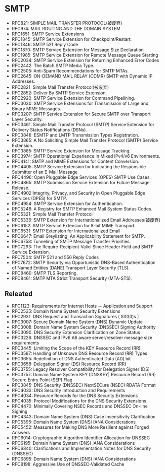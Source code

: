 # SMTP
- RFC821: SIMPLE MAIL TRANSFER PROTOCOL(被废弃)
- RFC974: MAIL ROUTING AND THE DOMAIN SYSTEM
- RFC1651: SMTP Service Extensions
- RFC1845: SMTP Service Extension for Checkpoint/Restart.
- RFC1846: SMTP 521 Reply Code
- RFC1870: SMTP Service Extension for Message Size Declaration
- RFC1985: SMTP Service Extension for Remote Message Queue Starting
- RFC2034: SMTP Service Extension for Returning Enhanced Error Codes
- RFC2442: The Batch SMTP Media Type.
- RFC2505: Anti-Spam Recommendations for SMTP MTAs.
- RFC2645: ON-DEMAND MAIL RELAY (ODMR) SMTP with Dynamic IP Addresses.
- RFC2821: Simple Mail Transfer Protocol(被废弃)
- RFC2852: Deliver By SMTP Service Extension.
- RFC2920: SMTP Service Extension for Command Pipelining.
- RFC3030: SMTP Service Extensions for Transmission of Large and Binary MIME Messages.
- RFC3207: SMTP Service Extension for Secure SMTP over Transport Layer Security.
- RFC3461: Simple Mail Transfer Protocol (SMTP) Service Extension for Delivery Status Notifications (DSNs).
- RFC3848: ESMTP and LMTP Transmission Types Registration.
- RFC3865: A No Soliciting Simple Mail Transfer Protocol (SMTP) Service Extension.
- RFC3885: SMTP Service Extension for Message Tracking.
- RFC3974: SMTP Operational Experience in Mixed IPv4/v6 Environments.
- RFC4141: SMTP and MIME Extensions for Content Conversion.
- RFC4405: SMTP Service Extension for Indicating the Responsible Submitter of an E-Mail Message
- RFC4496: Open Pluggable Edge Services (OPES) SMTP Use Cases.
- RFC4865: SMTP Submission Service Extension for Future Message Release.
- RFC4902 Integrity, Privacy, and Security in Open Pluggable Edge Services (OPES) for SMTP.
- RFC4954: SMTP Service Extension for Authentication. 
- RFC5248: A Registry for SMTP Enhanced Mail System Status Codes.
- RFC5321: Simple Mail Transfer Protocol
- RFC5336: SMTP Extension for Internationalized Email Addresses(被废弃)
- RFC6152: SMTP Service Extension for 8-bit MIME Transport.
- RFC6531: SMTP Extension for Internationalized Email
- RFC6647: Email Greylisting: An Applicability Statement for SMTP.
- RFC6758: Tunneling of SMTP Message Transfer Priorities.
- RFC7293: The Require-Recipient-Valid-Since Header Field and SMTP Service Extension.
- RFC7504: SMTP 521 and 556 Reply Codes
- RFC7672: SMTP Security via Opportunistic DNS-Based Authentication of Named Entities (DANE) Transport Layer Security (TLS).
- RFC8460: SMTP TLS Reporting.
- RFC8461: SMTP MTA Strict Transport Security (MTA-STS).
## Releated
- RFC1123: Requirements for Internet Hosts -- Application and Support
- RFC2535: Domain Name System Security Extensions
- RFC2931: DNS Request and Transaction Signatures ( SIG(0)s )
- RFC3007: Secure Domain Name System (DNS) Dynamic Update
- RFC3008: Domain Name System Security (DNSSEC) Signing Authority
- RFC3090: DNS Security Extension Clarification on Zone Status
- RFC3226: DNSSEC and IPv6 A6 aware server/resolver message size requirements
- RFC3445: Limiting the Scope of the KEY Resource Record (RR)
- RFC3597: Handling of Unknown DNS Resource Record (RR) Types
- RFC3655: Redefinition of DNS Authenticated Data (AD) bit
- RFC3658: Delegation Signer (DS) Resource Record (RR)
- RFC3755: Legacy Resolver Compatibility for Delegation Signer (DS)
- RFC3757: Domain Name System KEY (DNSKEY) Resource Record (RR) Secure Entry Point (SEP) Flag
- RFC3845: DNS Security (DNSSEC) NextSECure (NSEC) RDATA Format
- RFC4033: DNS Security Introduction and Requirements
- RFC4034: Resource Records for the DNS Security Extensions
- RFC4035: Protocol Modifications for the DNS Security Extensions
- RFC4470: Minimally Covering NSEC Records and DNSSEC On-line Signing
- RFC4343: Domain Name System (DNS) Case Insensitivity Clarification
- RFC5395: Domain Name System (DNS) IANA Considerations
- RFC5452: Measures for Making DNS More Resilient against Forged Answers
- RFC6014: Cryptographic Algorithm Identifier Allocation for DNSSEC
- RFC6195: Domain Name System (DNS) IANA Considerations
- RFC6840: Clarifications and Implementation Notes for DNS Security (DNSSEC)
- RFC6895: Domain Name System (DNS) IANA Considerations
- RFC8198: Aggressive Use of DNSSEC-Validated Cache
